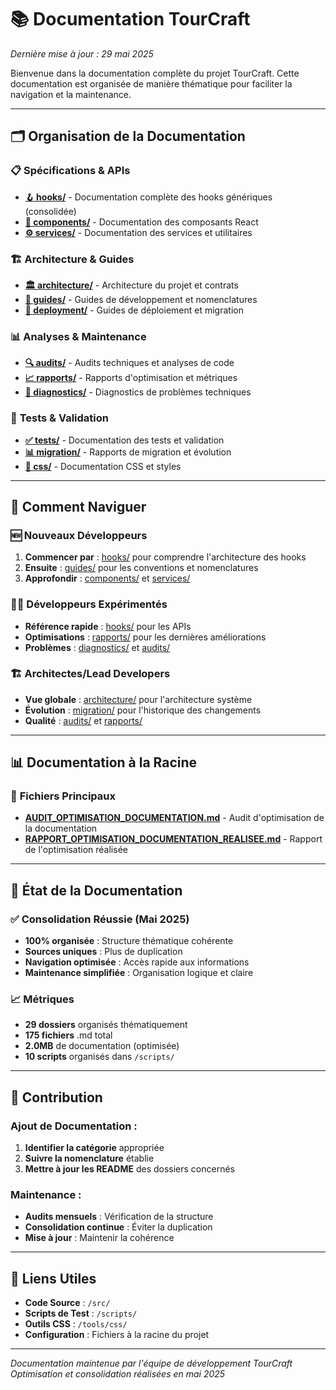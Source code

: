# 📚 Documentation TourCraft

*Dernière mise à jour : 29 mai 2025*

Bienvenue dans la documentation complète du projet TourCraft. Cette documentation est organisée de manière thématique pour faciliter la navigation et la maintenance.

---

## 🗂️ **Organisation de la Documentation**

### 📋 **Spécifications & APIs**
- [**🪝 hooks/**](./hooks/) - Documentation complète des hooks génériques (consolidée)
- [**🧩 components/**](./components/) - Documentation des composants React
- [**⚙️ services/**](./services/) - Documentation des services et utilitaires

### 🏗️ **Architecture & Guides**
- [**🏛️ architecture/**](./architecture/) - Architecture du projet et contrats
- [**📖 guides/**](./guides/) - Guides de développement et nomenclatures
- [**🚀 deployment/**](./deployment/) - Guides de déploiement et migration

### 📊 **Analyses & Maintenance**
- [**🔍 audits/**](./audits/) - Audits techniques et analyses de code
- [**📈 rapports/**](./rapports/) - Rapports d'optimisation et métriques
- [**🔬 diagnostics/**](./diagnostics/) - Diagnostics de problèmes techniques

### 🧪 **Tests & Validation**
- [**✅ tests/**](./tests/) - Documentation des tests et validation
- [**📊 migration/**](./migration/) - Rapports de migration et évolution
- [**🎨 css/**](./css/) - Documentation CSS et styles

---

## 🎯 **Comment Naviguer**

### **🆕 Nouveaux Développeurs**
1. **Commencer par** : [hooks/](./hooks/) pour comprendre l'architecture des hooks
2. **Ensuite** : [guides/](./guides/) pour les conventions et nomenclatures
3. **Approfondir** : [components/](./components/) et [services/](./services/)

### **👨‍💻 Développeurs Expérimentés**
- **Référence rapide** : [hooks/](./hooks/) pour les APIs
- **Optimisations** : [rapports/](./rapports/) pour les dernières améliorations
- **Problèmes** : [diagnostics/](./diagnostics/) et [audits/](./audits/)

### **🏗️ Architectes/Lead Developers**
- **Vue globale** : [architecture/](./architecture/) pour l'architecture système
- **Évolution** : [migration/](./migration/) pour l'historique des changements
- **Qualité** : [audits/](./audits/) et [rapports/](./rapports/)

---

## 📊 **Documentation à la Racine**

### 📄 **Fichiers Principaux**
- [**AUDIT_OPTIMISATION_DOCUMENTATION.md**](./AUDIT_OPTIMISATION_DOCUMENTATION.md) - Audit d'optimisation de la documentation
- [**RAPPORT_OPTIMISATION_DOCUMENTATION_REALISEE.md**](./RAPPORT_OPTIMISATION_DOCUMENTATION_REALISEE.md) - Rapport de l'optimisation réalisée

---

## 🎉 **État de la Documentation**

### ✅ **Consolidation Réussie (Mai 2025)**
- **100% organisée** : Structure thématique cohérente
- **Sources uniques** : Plus de duplication
- **Navigation optimisée** : Accès rapide aux informations
- **Maintenance simplifiée** : Organisation logique et claire

### 📈 **Métriques**
- **29 dossiers** organisés thématiquement
- **175 fichiers** .md total
- **2.0MB** de documentation (optimisée)
- **10 scripts** organisés dans `/scripts/`

---

## 🚀 **Contribution**

### **Ajout de Documentation :**
1. **Identifier la catégorie** appropriée
2. **Suivre la nomenclature** établie
3. **Mettre à jour les README** des dossiers concernés

### **Maintenance :**
- **Audits mensuels** : Vérification de la structure
- **Consolidation continue** : Éviter la duplication
- **Mise à jour** : Maintenir la cohérence

---

## 🔗 **Liens Utiles**

- **Code Source** : `/src/`
- **Scripts de Test** : `/scripts/`
- **Outils CSS** : `/tools/css/`
- **Configuration** : Fichiers à la racine du projet

---

*Documentation maintenue par l'équipe de développement TourCraft*  
*Optimisation et consolidation réalisées en mai 2025*